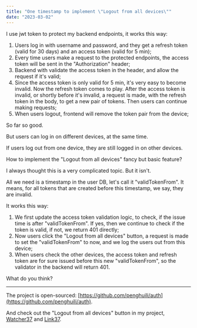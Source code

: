 ```yaml
---
title: "One timestamp to implement \"Logout from all devices\""
date: "2023-03-02"
---
```


I use jwt token to protect my backend endpoints, it works this way:

1. Users log in with username and password, and they get a refresh token (valid for 30 days) and an access token (valid for 5 min);
2. Every time users make a request to the protected endpoints, the access token will be sent in the "Authorization" header;
3. Backend with validate the access token in the header, and allow the request if it's valid;
4. Since the access token is only valid for 5 min, it's very easy to become invalid. Now the refresh token comes to play. After the access token is invalid, or shortly before it's invalid, a request is made, with the refresh token in the body, to get a new pair of tokens. Then users can continue making requests;
5. When users logout, frontend will remove the token pair from the device;

So far so good.

But users can log in on different devices, at the same time.

If users log out from one device, they are still logged in on other devices.

How to implement the "Logout from all devices" fancy but basic feature?

I always thought this is a very complicated topic. But it isn't.

All we need is a timestamp in the user DB, let's call it "validTokenFrom". It means, for all tokens that are created before this timestamp, we say, they are invalid.

It works this way:

1. We first update the access token validation logic, to check, if the issue time is after "validTokenFrom". If yes, then we continue to check if the token is valid, if not, we return 401 directly;
2.  Now users click the "Logout from all devices" button, a request is made to set the "validTokenFrom" to now, and we log the users out from this device;
3. When users check the other devices, the access token and refresh token are for sure issued before this new "validTokenFrom", so the validator in the backend will return 401.

What do you think?

---

The project is open-sourced: [https://github.com/penghuili/auth](https://github.com/penghuili/auth).

And check out the "Logout from all devices" button in my project, [Watcher37](https://watcher.peng37.com/) and [Link37](https://link.peng37.com/).